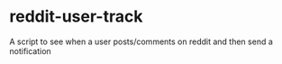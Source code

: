 # reddit-user-track
A script to see when a user posts/comments on reddit and then send a notification
